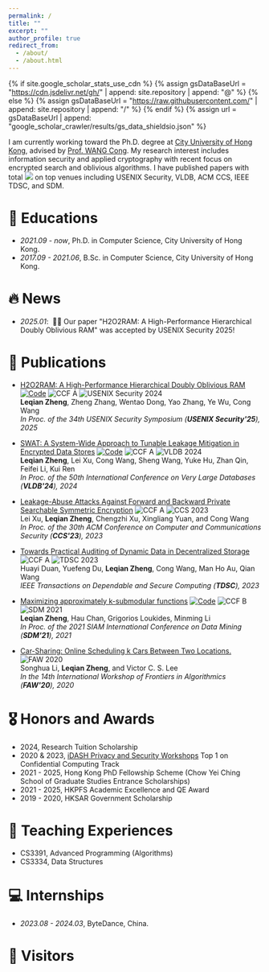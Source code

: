 ```yaml
---
permalink: /
title: ""
excerpt: ""
author_profile: true
redirect_from: 
  - /about/
  - /about.html
---
```


{% if site.google_scholar_stats_use_cdn %}
{% assign gsDataBaseUrl = "https://cdn.jsdelivr.net/gh/" | append: site.repository | append: "@" %}
{% else %}
{% assign gsDataBaseUrl = "https://raw.githubusercontent.com/" | append: site.repository | append: "/" %}
{% endif %}
{% assign url = gsDataBaseUrl | append: "google_scholar_crawler/results/gs_data_shieldsio.json" %}

<span class='show_paper_citations' id='O3Sn6RwAAAAJ'></span>

I am currently working toward the Ph.D. degree at [City University of Hong Kong](https://www.cityu.edu.hk/), advised by [Prof. WANG Cong](https://cyber.cs.cityu.edu.hk/en/home/index.html). My research interest includes information security and applied cryptography with recent focus on encrypted search and oblivious algorithms. I have published papers with total <a href='https://scholar.google.com/citations?user=O3Sn6RwAAAAJ'><img src="https://img.shields.io/endpoint?url=https://cdn.jsdelivr.net/gh/55199789/LeqianZHENG.github.io/results/gs_data_shieldsio.json&logo=Google%20Scholar&labelColor=f6f6f6&color=9cf&style=flat&label=citations"></a> on top venues including USENIX Security, VLDB, ACM CCS, IEEE TDSC, and SDM.  


# 📖 Educations
- *2021.09 - now*, Ph.D. in Computer Science, City University of Hong Kong.
- *2017.09 - 2021.06*, B.Sc. in Computer Science, City University of Hong Kong.

# 🔥 News
- *2025.01*: &nbsp;🎉🎉 Our paper "H2O2RAM: A High-Performance Hierarchical Doubly Oblivious RAM" was accepted by USENIX Security 2025!

# 📝 Publications 

- [H2O2RAM: A High-Performance Hierarchical Doubly Oblivious RAM](https://arxiv.org/abs/2409.07167)  <a href="https://github.com/55199789/H2O2RAM">![Code](https://img.shields.io/badge/GitHub-code-blue)</a> ![CCF A](https://img.shields.io/badge/CCF-A-red?style=flat-square) ![USENIX Security 2024](https://img.shields.io/badge/USENIX_Security-2025-blue?style=flat-square)   
  **Leqian Zheng**, Zheng Zhang, Wentao Dong, Yao Zhang, Ye Wu, Cong Wang    
  *In Proc. of the 34th USENIX Security Symposium (**USENIX Security'25**), 2025*  

- [SWAT: A System-Wide Approach to Tunable Leakage Mitigation in Encrypted Data Stores](https://arxiv.org/abs/2306.16851)   <a href="https://github.com/55199789/SWAT">![Code](https://img.shields.io/badge/GitHub-code-blue)</a> ![CCF A](https://img.shields.io/badge/CCF-A-red?style=flat-square) ![VLDB 2024](https://img.shields.io/badge/VLDB-2024-blue?style=flat-square)   
  **Leqian Zheng**, Lei Xu, Cong Wang, Sheng Wang, Yuke Hu, Zhan Qin, Feifei Li, Kui Ren  
  *In Proc. of the 50th International Conference on Very Large Databases (**VLDB'24**), 2024*  

- [Leakage-Abuse Attacks Against Forward and Backward Private Searchable Symmetric Encryption](https://arxiv.org/abs/2309.04697) ![CCF A](https://img.shields.io/badge/CCF-A-red?style=flat-square) ![CCS 2023](https://img.shields.io/badge/CCS-2023-blue?style=flat-square)   
  Lei Xu, **Leqian Zheng**, Chengzhi Xu, Xingliang Yuan, and Cong Wang  
  *In Proc. of the 30th ACM Conference on Computer and Communications Security (**CCS'23**), 2023*  

- [Towards Practical Auditing of Dynamic Data in Decentralized Storage](https://ieeexplore.ieee.org/abstract/document/9681281) ![CCF A](https://img.shields.io/badge/CCF-A-red?style=flat-square) ![TDSC 2023](https://img.shields.io/badge/TDSC-2023-blue?style=flat-square)   
  Huayi Duan, Yuefeng Du, **Leqian Zheng**, Cong Wang, Man Ho Au, Qian Wang  
  *IEEE Transactions on Dependable and Secure Computing (**TDSC**), 2023*  

- [Maximizing approximately k-submodular functions](https://arxiv.org/abs/2101.07157)   <a href="https://github.com/55199789/approx_kSubmodular">![Code](https://img.shields.io/badge/GitHub-code-blue)</a> ![CCF B](https://img.shields.io/badge/CCF-B-red?style=flat-square) ![SDM 2021](https://img.shields.io/badge/SDM-2021-blue?style=flat-square)   
  **Leqian Zheng**, Hau Chan, Grigorios Loukides, Minming Li     
  *In Proc. of the 2021 SIAM International Conference on Data Mining (**SDM'21**), 2021*  

- [Car-Sharing: Online Scheduling k Cars Between Two Locations.](https://dl.acm.org/doi/abs/10.1007/978-3-030-59901-0_5) ![FAW  2020](https://img.shields.io/badge/FAW-2020-blue?style=flat-square)   
  Songhua Li, **Leqian Zheng**, and Victor C. S. Lee    
  *In the 14th International Workshop of Frontiers in Algorithmics (**FAW'20**), 2020*  


# 🎖 Honors and Awards

- 2024, Research Tuition Scholarship
- 2020 & 2023, [iDASH Privacy and Security Workshops](https://www.humangenomeprivacy.org/) Top 1 on Confidential Computing Track 
- 2021 - 2025, Hong Kong PhD Fellowship Scheme (Chow Yei Ching School of Graduate Studies Entrance Scholarships)
- 2021 - 2025, HKPFS Academic Excellence and QE Award
- 2019 - 2020, HKSAR Government Scholarship

<!-- # 💬 Invited Talks
- *2021.06*, Lorem ipsum dolor sit amet, consectetur adipiscing elit. Vivamus ornare aliquet ipsum, ac tempus justo dapibus sit amet. 
- *2021.03*, Lorem ipsum dolor sit amet, consectetur adipiscing elit. Vivamus ornare aliquet ipsum, ac tempus justo dapibus sit amet.  \| [\[video\]](https://github.com/) -->

# 📖 Teaching Experiences
- CS3391, Advanced Programming (Algorithms)
- CS3334, Data Structures

# 💻 Internships
- *2023.08 - 2024.03*, ByteDance, China.

# 👋 Visitors

<div>
<script type="text/javascript" id="clustrmaps" src="//clustrmaps.com/map_v2.js?d=ZljuBLo-y-c_cxtCtEBwpvvQSASWOoNAvshVViKdTeE"></script>
</div>
